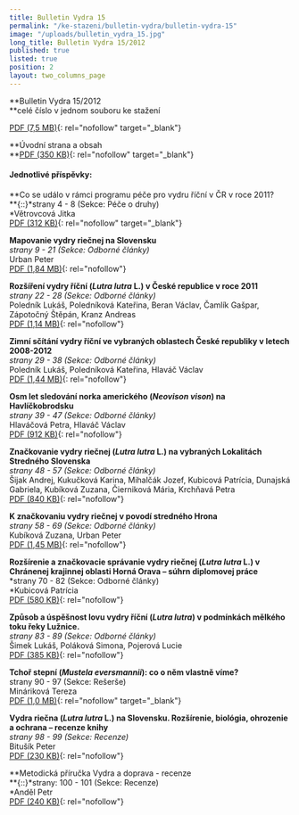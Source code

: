 ```yaml
---
title: Bulletin Vydra 15
permalink: "/ke-stazeni/bulletin-vydra/bulletin-vydra-15"
image: "/uploads/bulletin_vydra_15.jpg"
long_title: Bulletin Vydra 15/2012
published: true
listed: true
position: 2
layout: two_columns_page
---
```

**Bulletin Vydra 15/2012  
**celé číslo v jednom souboru ke stažení

[PDF (7,5 MB)](/uploads/Bulletin_Vydra_15_2012.pdf
"Bulletin_Vydra_15_2012.pdf"){: rel="nofollow" target="_blank"}

**Úvodní strana a obsah  
**[PDF (350 KB)](/uploads/BV_cover_15_2012.pdf "BV_cover_15_2012.pdf"){:
rel="nofollow" target="_blank"}

####   


#### Jednotlivé příspěvky:

**Co se událo v rámci programu péče pro vydru říční v ČR v roce 2011?  
**{::}*strany 4 - 8 (Sekce: Péče o druhy)  
*Větrovcová Jitka  
[PDF (312 KB)](/uploads/Vetrovcova_4_8.pdf "Vetrovcova_4_8.pdf"){:
rel="nofollow" target="_blank"}

**Mapovanie vydry riečnej na Slovensku**  
*strany 9 - 21 (Sekce: Odborné články)*  
Urban Peter  
[PDF (1,84 MB)](/uploads/Urban_9_21.pdf "Urban_9_21.pdf"){:
rel="nofollow"}

**Rozšíření vydry říční (*Lutra lutra* L.) v České republice v roce
2011**  
*strany 22 - 28 (Sekce: Odborné články)*  
Poledník Lukáš, Poledníková Kateřina, Beran Václav, Čamlík Gašpar,
Zápotočný Štěpán, Kranz Andreas  
[PDF (1,14 MB)](/uploads/Polednik_etal_22_28.pdf
"Polednik_etal_22_28.pdf"){: rel="nofollow"}

**Zimní sčítání vydry říční ve vybraných oblastech České republiky v
letech 2008-2012**  
*strany 29 - 38 (Sekce: Odborné články)*  
Poledník Lukáš, Poledníková Kateřina, Hlaváč Václav  
[PDF (1,44 MB)](/uploads/Polednik_etal_29_38.pdf
"Polednik_etal_29_38.pdf"){: rel="nofollow"}

**Osm let sledování norka amerického (*Neovison vison*) na
Havlíčkobrodsku**  
*strany 39 - 47 (Sekce: Odborné články)*  
Hlaváčová Petra, Hlaváč Václav  
[PDF (912 KB)](/uploads/Hlavacova_39_47.pdf "Hlavacova_39_47.pdf"){:
rel="nofollow"}

**Značkovanie vydry riečnej (<em>Lutra lutra </em>L.) na vybraných
Lokalitách Stredného Slovenska**  
*strany 48 - 57 (Sekce: Odborné články)*  
Šijak Andrej, Kukučková Karina, Mihalčák Jozef, Kubicová Patrícia,
Dunajská Gabriela, Kubíková Zuzana, Čierniková Mária, Krchňavá Petra  
[PDF (840 KB)](/uploads/Sijak_etal_48_57.pdf "Sijak_etal_48_57.pdf"){:
rel="nofollow"}

**K značkovaniu vydry riečnej v povodí stredného Hrona**  
*strany 58 - 69 (Sekce: Odborné články)*  
Kubíková Zuzana, Urban Peter  
[PDF (1,45 MB)](/uploads/Kubikova_Urban_58_69.pdf
"Kubikova_Urban_58_69.pdf"){: rel="nofollow"}

**Rozšírenie a značkovacie správanie vydry riečnej (<em>Lutra lutra
</em>L.) v Chránenej krajinnej oblasti Horná Orava – súhrn diplomovej
práce**  
*strany 70 - 82 (Sekce: Odborné články)  
*Kubicová Patrícia  
[PDF (580 KB)](/uploads/Kubicova_70_82.pdf "Kubicova_70_82.pdf"){:
rel="nofollow"}

**Způsob a úspěšnost lovu vydry říční (*Lutra lutra*) v podmínkách
mělkého toku řeky Lužnice.**  
*strany 83 - 89 (Sekce: Odborné články)*  
Šimek Lukáš, Poláková Simona, Pojerová Lucie  
[PDF (385 KB)](/uploads/Simek_etal_83_89.pdf "Simek_etal_83_89.pdf"){:
rel="nofollow"}

**Tchoř stepní (*Mustela eversmannii*): co o něm vlastně víme?**  
strany 90 - 97 (Sekce: Rešerše)  
Mináriková Tereza  
[PDF (1,0 MB)](/uploads/Minarikova_90_97.pdf "Minarikova_90_97.pdf"){:
rel="nofollow" target="_blank"}

**Vydra riečna (<em>Lutra lutra </em>L.) na Slovensku. Rozšírenie,
biológia, ohrozenie a ochrana – recenze knihy**  
*strany 98 - 99 (Sekce: Recenze)*  
Bitušík Peter  
[PDF (230 KB)](/uploads/Bitu__k_98_99.pdf "Bitu__k_98_99.pdf"){:
rel="nofollow"} 

**Metodická příručka Vydra a doprava - recenze  
**{::}*strany: 100 - 101 (Sekce: Recenze)  
*Anděl Petr   
[PDF (240 KB)](/uploads/Andel_100_101.pdf "Andel_100_101.pdf"){:
rel="nofollow"}

